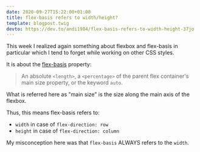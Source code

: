 ```yaml
---
date: 2020-09-27T15:22:00+01:00
title: flex-basis refers to width/height?
template: blogpost.twig
devto: https://dev.to/andi1984/flex-basis-refers-to-width-height-37jo
---
```


This week I realized again something about flexbox and flex-basis in particular which I tend to forget while working on
other CSS styles.

It is about the [flex-basis](https://developer.mozilla.org/en-US/docs/Web/CSS/flex-basis) property:

> An absolute `<length>`, a `<percentage>` of the parent flex container's main size property, or the keyword `auto`.

What is referred here as "main size" is the size along the main axis of the flexbox.

Thus, this means flex-basis refers to:

- `width` in case of `flex-direction: row`
- `height` in case of `flex-direction: column`

My misconception here was that `flex-basis` ALWAYS refers to the `width`.

